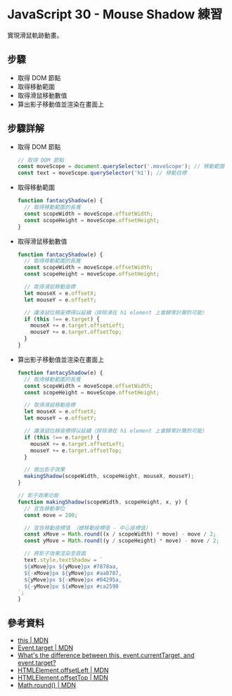 # JavaScript 30 - Mouse Shadow 練習

實現滑鼠軌跡動畫。

## 步驟

- 取得 DOM 節點
- 取得移動範圍
- 取得滑鼠移動數值
- 算出影子移動值並渲染在畫面上

## 步驟詳解

- 取得 DOM 節點
  ```javascript
  // 取得 DOM 節點
  const moveScope = document.querySelector('.moveScope'); // 移動範圍
  const text = moveScope.querySelector('h1'); // 移動目標
  ```
- 取得移動範圍

  ```javascript
  function fantacyShadow(e) {
    // 取得移動範圍的長寬
    const scopeWidth = moveScope.offsetWidth;
    const scopeHeight = moveScope.offsetHeight;
  }
  ```

- 取得滑鼠移動數值

  ```javascript
  function fantacyShadow(e) {
    // 取得移動範圍的長寬
    const scopeWidth = moveScope.offsetWidth;
    const scopeHeight = moveScope.offsetHeight;

    // 取得滑鼠移動座標
    let mouseX = e.offsetX;
    let mouseY = e.offsetY;

    // 讓滑鼠位移座標得以延續（排除滑在 h1 element 上會歸零計算的可能）
    if (this !== e.target) {
      mouseX += e.target.offsetLeft;
      mouseY += e.target.offsetTop;
    }
  }
  ```

- 算出影子移動值並渲染在畫面上

  ```javascript
  function fantacyShadow(e) {
    // 取得移動範圍的長寬
    const scopeWidth = moveScope.offsetWidth;
    const scopeHeight = moveScope.offsetHeight;

    // 取得滑鼠移動座標
    let mouseX = e.offsetX;
    let mouseY = e.offsetY;

    // 讓滑鼠位移座標得以延續（排除滑在 h1 element 上會歸零計算的可能）
    if (this !== e.target) {
      mouseX += e.target.offsetLeft;
      mouseY += e.target.offsetTop;
    }

    // 做出影子效果
    makingShadow(scopeWidth, scopeHeight, mouseX, mouseY);
  }

  // 影子效果功能
  function makingShadow(scopeWidth, scopeHeight, x, y) {
    // 宣告移動單位
    const move = 200;

    // 宣告移動座標值 （總移動座標值 - 中心座標值）
    const xMove = Math.round((x / scopeWidth) * move) - move / 2;
    const yMove = Math.round((y / scopeHeight) * move) - move / 2;

    // 將影子效果渲染至頁面
    text.style.textShadow = `
    ${xMove}px ${yMove}px #7878aa,
    ${-xMove}px ${yMove}px #aa8787,
    ${yMove}px ${-xMove}px #04295a,
    ${-yMove}px ${xMove}px #ca2590
  `;
  }
  ```

## 參考資料

- [this | MDN](https://developer.mozilla.org/zh-TW/docs/Web/JavaScript/Reference/Operators/this)
- [Event.target | MDN](https://developer.mozilla.org/zh-TW/docs/Web/API/Event/target)
- [What's the difference between this, event.currentTarget, and event.target?](https://discuss.codecademy.com/t/whats-the-difference-between-this-event-currenttarget-and-event-target/395223)
- [HTMLElement.offsetLeft | MDN](https://developer.mozilla.org/en-US/docs/Web/API/HTMLElement/offsetLeft)
- [HTMLElement.offsetTop | MDN](https://developer.mozilla.org/en-US/docs/Web/API/HTMLElement/offsetTop)
- [Math.round() | MDN](https://developer.mozilla.org/en-US/docs/Web/JavaScript/Reference/Global_Objects/Math/round)
